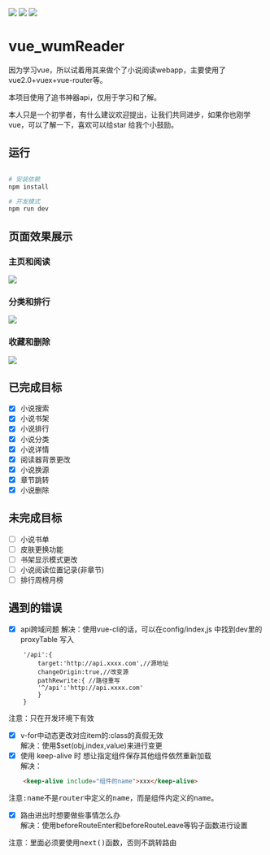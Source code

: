 ![](https://img.shields.io/badge/vue-2.5.2-4EDD96.svg) ![](https://img.shields.io/badge/vuex-3.0.1-69D3E3.svg)  ![](https://img.shields.io/badge/axios-0.17.1-56DD7F.svg) 

# vue_wumReader

因为学习vue，所以试着用其来做个了小说阅读webapp，主要使用了vue2.0+vuex+vue-router等。

本项目使用了追书神器api，仅用于学习和了解。

本人只是一个初学者，有什么建议欢迎提出，让我们共同进步，如果你也刚学vue，可以了解一下，喜欢可以给star
给我个小鼓励。

## 运行

``` bash

# 安装依赖
npm install

# 开发模式
npm run dev

```

## 页面效果展示

### 主页和阅读

![](https://github.com/windjourney/vue-wumReader/blob/master/pic/Animation1.gif) 

### 分类和排行

![](https://github.com/windjourney/vue-wumReader/blob/master/pic/Animation2.gif) 

### 收藏和删除

![](https://github.com/windjourney/vue-wumReader/blob/master/pic/Animation3.gif) 

## 已完成目标

- [x] 小说搜索
- [x] 小说书架
- [x] 小说排行
- [x] 小说分类
- [x] 小说详情
- [x] 阅读器背景更改
- [x] 小说换源
- [x] 章节跳转
- [x] 小说删除

## 未完成目标

- [ ] 小说书单
- [ ] 皮肤更换功能
- [ ] 书架显示模式更改
- [ ] 小说阅读位置记录(非章节)
- [ ] 排行周榜月榜

## 遇到的错误

- [x] api跨域问题
		解决：使用vue-cli的话，可以在config/index,js 中找到dev里的proxyTable 写入
```javacript		
	'/api':{
		target:'http://api.xxxx.com',//源地址
		changeOrigin:true,//改变源
		pathRewrite:{ //路径重写
		'^/api':'http://api.xxxx.com'
		}
	} 
```

<pre>注意：只在开发环境下有效</pre>
- [x] v-for中动态更改对应item的:class的真假无效<br>
		解决：使用$set(obj,index,value)来进行变更<br>
- [x] 使用 keep-alive 时 想让指定组件保存其他组件依然重新加载<br>
		解决：
```html
	<keep-alive include="组件的name">xxx</keep-alive>
```
<pre>注意:name不是router中定义的name，而是组件内定义的name。</pre>
- [x] 路由进出时想要做些事情怎么办<br>
		解决：使用beforeRouteEnter和beforeRouteLeave等钩子函数进行设置<br>
<pre>注意：里面必须要使用next()函数，否则不跳转路由</pre>	